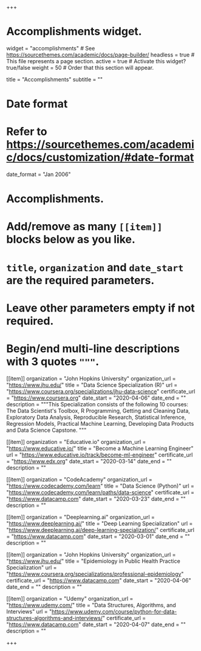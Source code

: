 +++
# Accomplishments widget.
widget = "accomplishments"  # See https://sourcethemes.com/academic/docs/page-builder/
headless = true  # This file represents a page section.
active = true  # Activate this widget? true/false
weight = 50  # Order that this section will appear.

title = "Accomplish&shy;ments"
subtitle = ""

# Date format
#   Refer to https://sourcethemes.com/academic/docs/customization/#date-format
date_format = "Jan 2006"

# Accomplishments.
#   Add/remove as many `[[item]]` blocks below as you like.
#   `title`, `organization` and `date_start` are the required parameters.
#   Leave other parameters empty if not required.
#   Begin/end multi-line descriptions with 3 quotes `"""`.

[[item]]
  organization = "John Hopkins University"
  organization_url = "https://www.jhu.edu/"
  title = "Data Science Specialization (R)"
  url = "https://www.coursera.org/specializations/jhu-data-science"
  certificate_url = "https://www.coursera.org"
  date_start = "2020-04-06"
  date_end = ""
  description = """This Specialization consists of the following 10 courses: The Data Scientist's Toolbox, R Programming, Getting and Cleaning Data, Exploratory Data Analysis, Reproducible Research, Statistical Inference, Regression Models, Practical Machine Learning, Developing Data Products and Data Science Capstone. """

[[item]]
  organization = "Educative.io"
  organization_url = "https://www.educative.io/"
  title = "Become a Machine Learning Engineer"
  url = "https://www.educative.io/track/become-ml-engineer"
  certificate_url = "https://www.edx.org"
  date_start = "2020-03-14"
  date_end = ""
  description = ""
  
[[item]]
  organization = "CodeAcademy"
  organization_url = "https://www.codecademy.com/learn"
  title = "Data Science (Python)"
  url = "https://www.codecademy.com/learn/paths/data-science"
  certificate_url = "https://www.datacamp.com"
  date_start = "2020-03-23"
  date_end = ""
  description = ""

[[item]]
  organization = "Deeplearning.ai"
  organization_url = "https://www.deeplearning.ai/"
  title = "Deep Learning Specialization"
  url = "https://www.deeplearning.ai/deep-learning-specialization/"
  certificate_url = "https://www.datacamp.com"
  date_start = "2020-03-01"
  date_end = ""
  description = ""
  
 [[item]]
  organization = "John Hopkins University"
  organization_url = "https://www.jhu.edu/"
  title = "Epidemiology in Public Health Practice Specialization"
  url = "https://www.coursera.org/specializations/professional-epidemiology"
  certificate_url = "https://www.datacamp.com"
  date_start = "2020-04-06"
  date_end = ""
  description = ""
  
  [[item]]
  organization = "Udemy"
  organization_url = "https://www.udemy.com/"
  title = "Data Structures, Algorithms, and Interviews"
  url = "https://www.udemy.com/course/python-for-data-structures-algorithms-and-interviews/"
  certificate_url = "https://www.datacamp.com"
  date_start = "2020-04-07"
  date_end = ""
  description = ""
 
+++
